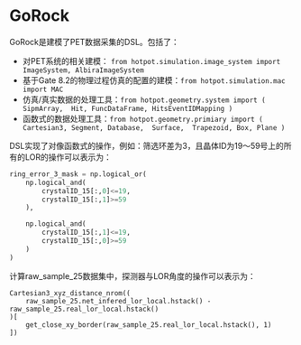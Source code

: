# GoRock

GoRock是建模了PET数据采集的DSL。包括了：
- 对PET系统的相关建模：
```from hotpot.simulation.image_system import ImageSystem, AlbiraImageSystem```
- 基于Gate 8.2的物理过程仿真的配置的建模：```from hotpot.simulation.mac import MAC```
- 仿真/真实数据的处理工具：```from hotpot.geometry.system import (
    SipmArray, 
    Hit,
    FuncDataFrame,
    HitsEventIDMapping
)```
- 函数式的数据处理工具：```from hotpot.geometry.primiary import (
    Cartesian3,
    Segment,
    Database, 
    Surface, 
    Trapezoid,
    Box,
    Plane
)```

DSL实现了对像函数式的操作，例如：筛选环差为3，且晶体ID为19～59号上的所有的LOR的操作可以表示为：
```python
ring_error_3_mask = np.logical_or(    
    np.logical_and(
        crystalID_15[:,0]<=19, 
        crystalID_15[:,1]>=59
    ),

    np.logical_and(
        crystalID_15[:,1]<=19, 
        crystalID_15[:,0]>=59
    )
)
```

计算raw_sample_25数据集中，探测器与LOR角度的操作可以表示为：
```
Cartesian3_xyz_distance_nrom((
    raw_sample_25.net_infered_lor_local.hstack() - raw_sample_25.real_lor_local.hstack()
)[
    get_close_xy_border(raw_sample_25.real_lor_local.hstack(), 1)
])
```

